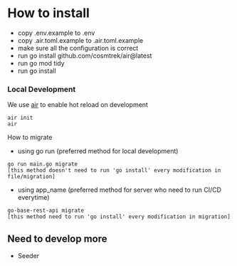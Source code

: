 # How to install
- copy .env.example to .env
- copy .air.toml.example to .air.toml.example
- make sure all the configuration is correct
- run go install github.com/cosmtrek/air@latest
- run go mod tidy
- run go install

### Local Development
We use [air](https://github.com/cosmtrek/air) to enable hot reload on development
```
air init
air
```
How to migrate
- using go run (preferred method for local development)
```
go run main.go migrate
[this method doesn't need to run 'go install' every modification in file/migration]
```
- using app_name (preferred method for server who need to run CI/CD everytime)
```
go-base-rest-api migrate
[this method need to run 'go install' every modification in migration]
```

## Need to develop more
- Seeder
